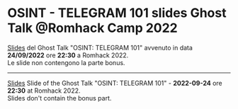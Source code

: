 # OSINT - TELEGRAM 101 slides Ghost Talk @Romhack  Camp 2022  

[Slides](https://github.com/aaarghhh/Romhack_C2022_TG101/blob/main/RomaHack%202022%20-%20Telegram%20OSINT%20101%20-%20no%20BONUS.pdf) del Ghost Talk "OSINT: TELEGRAM 101" avvenuto in data **24/09/2022** ore **22:30** a Romhack 2022.    
Le slide non contengono la parte bonus.

---

[Slides](https://github.com/aaarghhh/Romhack_C2022_TG101/blob/main/%5BENG%5D%20RomaHack%202022%20-%20Telegram%20OSINT%20101%20-%20no%20BONUS.pdf) Slide of the Ghost Talk "OSINT: TELEGRAM 101" - **2022-09-24** ore **22:30** at Romhack 2022.  
Slides don't contain the bonus part.
